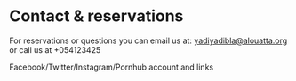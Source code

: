 # Contact & reservations

For reservations or questions you can email us at: yadiyadibla@alouatta.org or call us at +054123425

Facebook/Twitter/Instagram/Pornhub account and links
